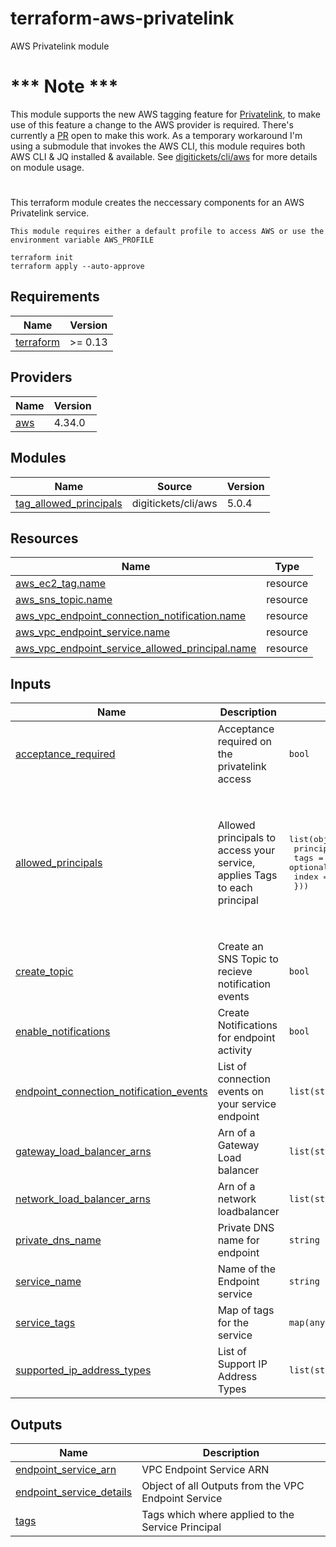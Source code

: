 # terraform-aws-privatelink
AWS Privatelink module

# *** Note ***
This module supports the new AWS tagging feature for [Privatelink](https://aws.amazon.com/about-aws/whats-new/2022/09/aws-privatelink-announces-enhanced-tagging-capability-service-owners/), to make use of this feature a change to the AWS provider is required. There's currently a [PR](https://github.com/hashicorp/terraform-provider-aws/pull/27640) open to make this work. As a temporary workaround I'm using a submodule that invokes the AWS CLI, this module requires both AWS CLI & JQ installed & available. See [digitickets/cli/aws](https://registry.terraform.io/modules/digitickets/cli/aws/latest) for more details on module usage.
#

This terraform module creates the neccessary components for an AWS Privatelink service. 

```hcl
This module requires either a default profile to access AWS or use the environment variable AWS_PROFILE

terraform init
terraform apply --auto-approve
```

<!-- BEGIN_TF_DOCS -->
## Requirements

| Name | Version |
|------|---------|
| <a name="requirement_terraform"></a> [terraform](#requirement\_terraform) | >= 0.13 |

## Providers

| Name | Version |
|------|---------|
| <a name="provider_aws"></a> [aws](#provider\_aws) | 4.34.0 |

## Modules

| Name | Source | Version |
|------|--------|---------|
| <a name="module_tag_allowed_principals"></a> [tag\_allowed\_principals](#module\_tag\_allowed\_principals) | digitickets/cli/aws | 5.0.4 |

## Resources

| Name | Type |
|------|------|
| [aws_ec2_tag.name](https://registry.terraform.io/providers/hashicorp/aws/latest/docs/resources/ec2_tag) | resource |
| [aws_sns_topic.name](https://registry.terraform.io/providers/hashicorp/aws/latest/docs/resources/sns_topic) | resource |
| [aws_vpc_endpoint_connection_notification.name](https://registry.terraform.io/providers/hashicorp/aws/latest/docs/resources/vpc_endpoint_connection_notification) | resource |
| [aws_vpc_endpoint_service.name](https://registry.terraform.io/providers/hashicorp/aws/latest/docs/resources/vpc_endpoint_service) | resource |
| [aws_vpc_endpoint_service_allowed_principal.name](https://registry.terraform.io/providers/hashicorp/aws/latest/docs/resources/vpc_endpoint_service_allowed_principal) | resource |

## Inputs

| Name | Description | Type | Default | Required |
|------|-------------|------|---------|:--------:|
| <a name="input_acceptance_required"></a> [acceptance\_required](#input\_acceptance\_required) | Acceptance required on the privatelink access | `bool` | `true` | no |
| <a name="input_allowed_principals"></a> [allowed\_principals](#input\_allowed\_principals) | Allowed principals to access your service, applies Tags to each principal | <pre>list(object({<br>    principal = string<br>    tags      = optional(list(map(any)))<br>    index     = number<br>  }))</pre> | <pre>[<br>  {<br>    "index": 0,<br>    "principal": "arn:aws:iam::123456789012:root",<br>    "tags": [<br>      {<br>        "key": "Customer",<br>        "value": "Default1"<br>      }<br>    ]<br>  }<br>]</pre> | no |
| <a name="input_create_topic"></a> [create\_topic](#input\_create\_topic) | Create an SNS Topic to recieve notification events | `bool` | `false` | no |
| <a name="input_enable_notifications"></a> [enable\_notifications](#input\_enable\_notifications) | Create Notifications for endpoint activity | `bool` | `false` | no |
| <a name="input_endpoint_connection_notification_events"></a> [endpoint\_connection\_notification\_events](#input\_endpoint\_connection\_notification\_events) | List of connection events on your service endpoint | `list(string)` | <pre>[<br>  "Accept",<br>  "Reject"<br>]</pre> | no |
| <a name="input_gateway_load_balancer_arns"></a> [gateway\_load\_balancer\_arns](#input\_gateway\_load\_balancer\_arns) | Arn of a Gateway Load balancer | `list(string)` | `null` | no |
| <a name="input_network_load_balancer_arns"></a> [network\_load\_balancer\_arns](#input\_network\_load\_balancer\_arns) | Arn of a network loadbalancer | `list(string)` | `null` | no |
| <a name="input_private_dns_name"></a> [private\_dns\_name](#input\_private\_dns\_name) | Private DNS name for endpoint | `string` | `null` | no |
| <a name="input_service_name"></a> [service\_name](#input\_service\_name) | Name of the Endpoint service | `string` | `"default-name"` | no |
| <a name="input_service_tags"></a> [service\_tags](#input\_service\_tags) | Map of tags for the service | `map(any)` | `{}` | no |
| <a name="input_supported_ip_address_types"></a> [supported\_ip\_address\_types](#input\_supported\_ip\_address\_types) | List of Support IP Address Types | `list(string)` | <pre>[<br>  "ipv4"<br>]</pre> | no |

## Outputs

| Name | Description |
|------|-------------|
| <a name="output_endpoint_service_arn"></a> [endpoint\_service\_arn](#output\_endpoint\_service\_arn) | VPC Endpoint Service ARN |
| <a name="output_endpoint_service_details"></a> [endpoint\_service\_details](#output\_endpoint\_service\_details) | Object of all Outputs from the VPC Endpoint Service |
| <a name="output_tags"></a> [tags](#output\_tags) | Tags which where applied to the Service Principal |
<!-- END_TF_DOCS -->